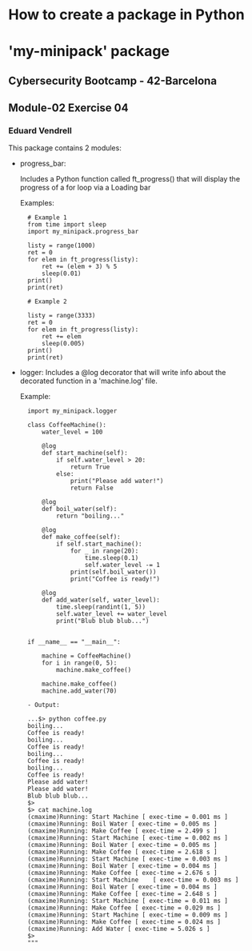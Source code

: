 # How to create a package in Python
# 'my-minipack' package
## Cybersecurity Bootcamp - 42-Barcelona
## Module-02 Exercise 04
### Eduard Vendrell

This package contains 2 modules:
- progress_bar: 
    
    Includes a Python function called ft_progress() that will display the progress of a for loop via a Loading bar
    
    Examples:

        # Example 1
        from time import sleep
        import my_minipack.progress_bar

        listy = range(1000)
        ret = 0
        for elem in ft_progress(listy):
            ret += (elem + 3) % 5
            sleep(0.01)
        print()
        print(ret)

        # Example 2

        listy = range(3333)
        ret = 0
        for elem in ft_progress(listy):
            ret += elem
            sleep(0.005)
        print()
        print(ret)  


- logger:
    Includes a @log decorator that will write info about the decorated function in a 'machine.log' file.
    
    Example:

        import my_minipack.logger

        class CoffeeMachine():
            water_level = 100
            
            @log
            def start_machine(self):
                if self.water_level > 20:
                    return True
                else:
                    print("Please add water!")
                    return False

            @log
            def boil_water(self):
                return "boiling..."

            @log
            def make_coffee(self):
                if self.start_machine():
                    for _ in range(20):
                        time.sleep(0.1)
                        self.water_level -= 1
                    print(self.boil_water())
                    print("Coffee is ready!")
                
            @log
            def add_water(self, water_level):
                time.sleep(randint(1, 5))
                self.water_level += water_level
                print("Blub blub blub...")
                
   
        if __name__ == "__main__":
            
            machine = CoffeeMachine()
            for i in range(0, 5):
                machine.make_coffee()
            
            machine.make_coffee()
            machine.add_water(70)

        - Output:

        ...$> python coffee.py
        boiling...
        Coffee is ready!
        boiling...
        Coffee is ready!
        boiling...
        Coffee is ready!
        boiling...
        Coffee is ready!
        Please add water!
        Please add water!
        Blub blub blub...
        $>
        $> cat machine.log
        (cmaxime)Running: Start Machine [ exec-time = 0.001 ms ]
        (cmaxime)Running: Boil Water [ exec-time = 0.005 ms ]
        (cmaxime)Running: Make Coffee [ exec-time = 2.499 s ]
        (cmaxime)Running: Start Machine [ exec-time = 0.002 ms ]
        (cmaxime)Running: Boil Water [ exec-time = 0.005 ms ]
        (cmaxime)Running: Make Coffee [ exec-time = 2.618 s ]
        (cmaxime)Running: Start Machine [ exec-time = 0.003 ms ]
        (cmaxime)Running: Boil Water [ exec-time = 0.004 ms ]
        (cmaxime)Running: Make Coffee [ exec-time = 2.676 s ]
        (cmaxime)Running: Start Machine    [ exec-time = 0.003 ms ]
        (cmaxime)Running: Boil Water [ exec-time = 0.004 ms ]
        (cmaxime)Running: Make Coffee [ exec-time = 2.648 s ]
        (cmaxime)Running: Start Machine [ exec-time = 0.011 ms ]
        (cmaxime)Running: Make Coffee [ exec-time = 0.029 ms ]
        (cmaxime)Running: Start Machine [ exec-time = 0.009 ms ]
        (cmaxime)Running: Make Coffee [ exec-time = 0.024 ms ]
        (cmaxime)Running: Add Water [ exec-time = 5.026 s ]
        $>
        """